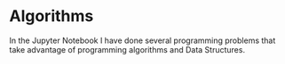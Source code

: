 # Algorithms
In the Jupyter Notebook I have done several programming problems that take advantage of programming algorithms and Data Structures.
